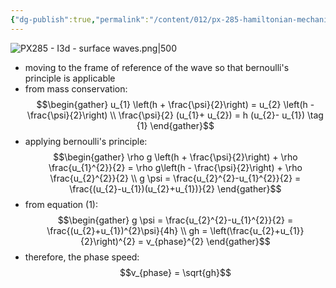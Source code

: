 ```yaml
---
{"dg-publish":true,"permalink":"/content/012/px-285-hamiltonian-mechanics-and-fluid-dynamics/term-2-fluid-dynamics/j-some-approximate-solutions/px-285-j7-surface-waves/","noteIcon":"1","created":"2025-01-31T12:46:38.942+00:00","updated":"2025-02-01T16:03:24.101+00:00"}
---
```


![PX285 - I3d - surface waves.png|500](/img/user/pics/PX285%20-%20I3d%20-%20surface%20waves.png)

- moving to the frame of reference of the wave so that bernoulli's principle is applicable
- from mass conservation:
$$\begin{gather}
u_{1} \left(h + \frac{\psi}{2}\right) = u_{2} \left(h - \frac{\psi}{2}\right) \\
\frac{\psi}{2} (u_{1}+ u_{2}) = h (u_{2}- u_{1}) \tag {1}
\end{gather}$$
- applying bernoulli's principle:
$$\begin{gather}
\rho g \left(h + \frac{\psi}{2}\right) + \rho \frac{u_{1}^{2}}{2} = \rho g\left(h - \frac{\psi}{2}\right) + \rho \frac{u_{2}^{2}}{2} \\
g \psi = \frac{u_{2}^{2}-u_{1}^{2}}{2} = \frac{(u_{2}-u_{1})(u_{2}+u_{1})}{2}
\end{gather}$$
- from equation $(1):$
$$\begin{gather}
g \psi = \frac{u_{2}^{2}-u_{1}^{2}}{2} = \frac{(u_{2}+u_{1})^{2}\psi}{4h} \\
gh = \left(\frac{u_{2}+u_{1}}{2}\right)^{2} = v_{phase}^{2}
\end{gather}$$
- therefore, the phase speed:
$$v_{phase} = \sqrt{gh}$$
